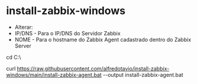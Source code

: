 # install-zabbix-windows
- Alterar:
- IP/DNS - Para o IP/DNS do Servidor Zabbix
- NOME - Para o hostname do Zabbix Agent cadastrado dentro do Zabbix Server

cd C:\

curl https://raw.githubusercontent.com/alfredotavio/install-zabbix-windows/main/install-zabbix-agent.bat --output install-zabbix-agent.bat
